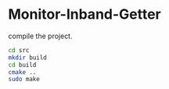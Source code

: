 # Monitor-Inband-Getter

compile the project.

```bash
cd src
mkdir build
cd build
cmake ..
sudo make
```
